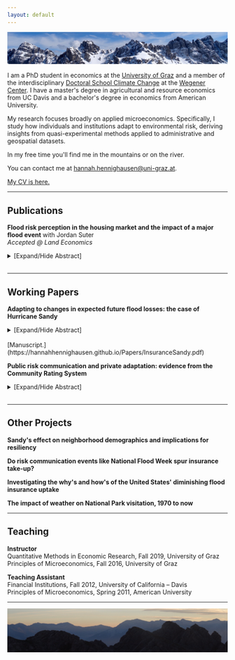 ```yaml
---
layout: default
---
```

<img src="/assets/img/mountains3.jpeg" alt="AxamerLizum" />

I am a PhD student in economics at the [University of Graz](https://volkswirtschaftslehre.uni-graz.at/en/) and a member of the interdisciplinary [Doctoral School Climate Change](https://dk-climate-change.uni-graz.at/en/) at the [Wegener Center](https://wegcenter.uni-graz.at/en/). I have a master's degree in agricultural and resource economics from UC Davis and a bachelor's degree in economics from American University.

My research focuses broadly on applied microeconomics. Specifically, I study how individuals and institutions adapt to environmental risk, deriving insights from quasi-experimental methods applied to administrative and geospatial datasets.

In my free time you'll find me in the mountains or on the river.

You can contact me at [hannah.hennighausen@uni-graz.at](mailto:hannah.hennighausen@uni-graz.at).

[My CV is here.](https://hannahhennighausen.github.io/CV/Hennighausen_CV_Oct19.pdf)

* * *

 ## Publications

**Flood risk perception in the housing market and the impact of a major flood event** with Jordan Suter <br />
_Accepted @ Land Economics_ 
<details>
  <summary>[Expand/Hide Abstract]</summary>
  
The impact of flood events on flood risk perception has important implications for policy. Applying a novel dataset featuring the flooding extents from a severe event in Colorado, we disentangle inundated properties from "near-misses", defined as structures not directly flooded but located in the 100- year floodplain. Using a triple-difference hedonic framework, we show that inundated properties in the floodplain underwent a decrease in price after the flood, while "near-misses" saw a relative price increase. We speculate that inundated properties are perceived as being riskier and "near-misses" relatively less risky, suggesting the possible influence of the availability heuristic or Bayesian learning.

</details>
<br />

* * *

## Working Papers

**Adapting to changes in expected future flood losses: the case of Hurricane Sandy** <br />
<details>
  <summary>[Expand/Hide Abstract]</summary>
  
Will be added soon.

</details>
<br />
[Manuscript.](https://hannahhennighausen.github.io/Papers/InsuranceSandy.pdf)

**Public risk communication and private adaptation: evidence from the Community Rating System** <br />
<details>
  <summary>[Expand/Hide Abstract]</summary>
  
Will be added soon.

</details>
<br />

* * *

## Other Projects

**Sandy's effect on neighborhood demographics and implications for resiliency** <br />

**Do risk communication events like National Flood Week spur insurance take-up?** <br />

**Investigating the why's and how's of the United States' diminishing flood insurance uptake** <br />

**The impact of weather on National Park visitation, 1970 to now** <br />

* * *

## Teaching

**Instructor** <br />
Quantitative Methods in Economic Research, Fall 2019, University of Graz <br />
Principles of Microeconomics, Fall 2016, University of Graz

**Teaching Assistant** <br />
Financial Institutions, Fall 2012, University of California – Davis <br />
Principles of Microeconomics, Spring 2011, American University

* * *

<img src="/assets/img/mountains2.jpeg" alt="ReitherSpitze" /> 
